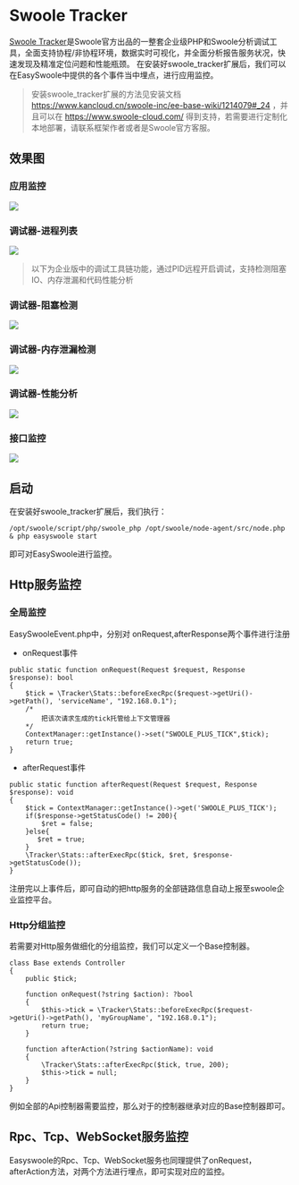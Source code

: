 # Swoole Tracker

[Swoole Tracker](https://www.swoole-cloud.com/tracker.html)是Swoole官方出品的一整套企业级PHP和Swoole分析调试工具，全面支持协程/非协程环境，数据实时可视化，并全面分析报告服务状况，快速发现及精准定位问题和性能瓶颈。
在安装好swoole_tracker扩展后，我们可以在EasySwoole中提供的各个事件当中埋点，进行应用监控。

> 安装swoole_tracker扩展的方法见安装文档 https://www.kancloud.cn/swoole-inc/ee-base-wiki/1214079#_24 ，并且可以在 https://www.swoole-cloud.com/ 得到支持，若需要进行定制化本地部署，请联系框架作者或者是Swoole官方客服。

## 效果图

### 应用监控
![](./../Resource/SwoolePlus/img3.png)

### 调试器-进程列表
![](./../Resource/SwoolePlus/img1.png)

> 以下为企业版中的调试工具链功能，通过PID远程开启调试，支持检测阻塞IO、内存泄漏和代码性能分析

### 调试器-阻塞检测
![](./../Resource/SwoolePlus/img4.png)

### 调试器-内存泄漏检测
![](./../Resource/SwoolePlus/img6.png)

### 调试器-性能分析
![](./../Resource/SwoolePlus/img5.png)

### 接口监控
![](./../Resource/SwoolePlus/img2.png)


## 启动

在安装好swoole_tracker扩展后，我们执行：
```
/opt/swoole/script/php/swoole_php /opt/swoole/node-agent/src/node.php & php easyswoole start
```
即可对EasySwoole进行监控。

## Http服务监控

### 全局监控

EasySwooleEvent.php中，分别对 onRequest,afterResponse两个事件进行注册

- onRequest事件

```
public static function onRequest(Request $request, Response $response): bool
{
    $tick = \Tracker\Stats::beforeExecRpc($request->getUri()->getPath(), 'serviceName', "192.168.0.1");
    /*
        把该次请求生成的tick托管给上下文管理器
    */
    ContextManager::getInstance()->set("SWOOLE_PLUS_TICK",$tick);
    return true;
}
```
- afterRequest事件

```
public static function afterRequest(Request $request, Response $response): void
{
    $tick = ContextManager::getInstance()->get('SWOOLE_PLUS_TICK');
    if($response->getStatusCode() != 200){
        $ret = false;
    }else{
       $ret = true;
    }
    \Tracker\Stats::afterExecRpc($tick, $ret, $response->getStatusCode());
}
```

注册完以上事件后，即可自动的把http服务的全部链路信息自动上报至swoole企业监控平台。


### Http分组监控

若需要对Http服务做细化的分组监控，我们可以定义一个Base控制器。
```
class Base extends Controller
{
    public $tick;
    
    function onRequest(?string $action): ?bool
    {
        $this->tick = \Tracker\Stats::beforeExecRpc($request->getUri()->getPath(), 'myGroupName', "192.168.0.1");
        return true;
    }
    
    function afterAction(?string $actionName): void
    {
        \Tracker\Stats::afterExecRpc($tick, true, 200);
        $this->tick = null;
    }
}
```

例如全部的Api控制器需要监控，那么对于的控制器继承对应的Base控制器即可。


## Rpc、Tcp、WebSocket服务监控

Easyswoole的Rpc、Tcp、WebSocket服务也同理提供了onRequest，afterAction方法，对两个方法进行埋点，即可实现对应的监控。
